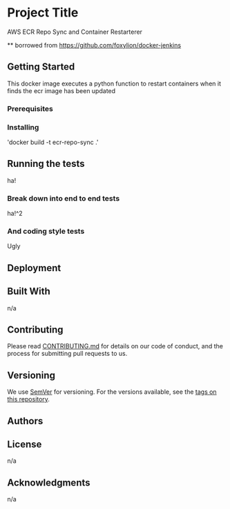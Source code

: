 # Project Title

AWS ECR Repo Sync and Container Restarterer

** borrowed from https://github.com/foxylion/docker-jenkins

## Getting Started

This docker image executes a python function to restart containers when it finds the ecr image has been updated

### Prerequisites


### Installing

'docker build -t ecr-repo-sync .'

## Running the tests

ha!

### Break down into end to end tests

ha!^2

### And coding style tests

Ugly

## Deployment



## Built With

n/a

## Contributing

Please read [CONTRIBUTING.md](https://gist.github.com/PurpleBooth/b24679402957c63ec426) for details on our code of conduct, and the process for submitting pull requests to us.

## Versioning

We use [SemVer](http://semver.org/) for versioning. For the versions available, see the [tags on this repository](https://github.com/your/project/tags). 

## Authors


## License

n/a

## Acknowledgments

n/a
